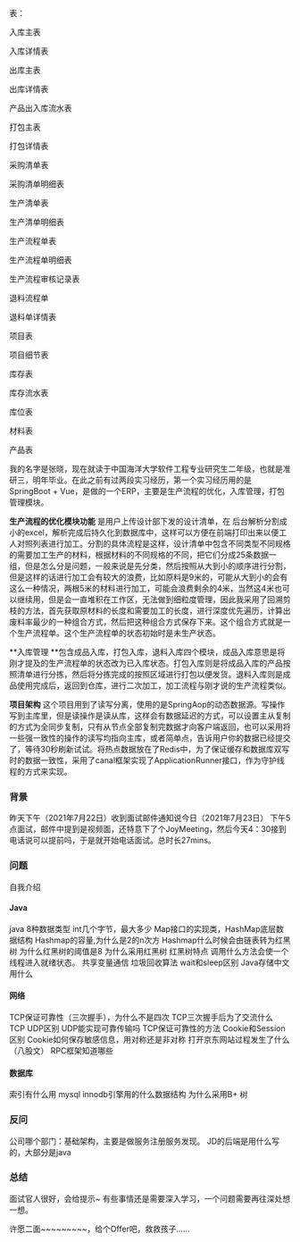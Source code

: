 表：

入库主表

入库详情表

出库主表

出库详情表

产品出入库流水表

打包主表

打包详情表

采购清单表

采购清单明细表

生产清单表

生产清单明细表

生产流程单表

生产流程单明细表

生产流程审核记录表

退料流程单

退料单详情表

项目表

项目细节表

库存表

库存流水表

库位表

材料表

产品表



我的名字是张晓，现在就读于中国海洋大学软件工程专业研究生二年级，也就是准研三，明年毕业。在此之前有过两段实习经历，第一个实习经历用的是SpringBoot + Vue，是做的一个ERP，主要是生产流程的优化，入库管理，打包管理模块。

**生产流程的优化模块功能** 是用户上传设计部下发的设计清单，在	后台解析分割成小的excel，解析完成后持久化到数据库中，这样可以方便在前端打印出来以便工人对照列表进行加工。分割的具体流程是这样，设计清单中包含不同类型不同规格的需要加工生产的材料，根据材料的不同规格的不同，把它们分成25条数据一组，但是怎么分是问题，一般来说是先分类，然后按照从大到小的顺序进行分割，但是这样的话进行加工会有较大的浪费，比如原料是9米的，可能从大到小的会有这么一种情况，两根5米的材料进行加工，可能会浪费剩余的4米，当然这4米也可以继续用，但是会一直堆积在工作区，无法做到细粒度管理，因此我采用了回溯剪枝的方法，首先获取原材料的长度和需要加工的长度，进行深度优先遍历，计算出废料率最少的一种组合方式，然后把这种组合方式保存下来。这个组合方式就是一个生产流程单。这个生产流程单的状态初始时是未生产状态。

**入库管理 **包含成品入库，打包入库，退料入库四个模块，成品入库意思是将刚才提及的生产流程单的状态改为已入库状态。打包入库则是将成品入库的产品按照清单进行分拣，然后将分拣完成的按照区域进行打包以便发货。退料入库则是成品使用完成后，返回到仓库，进行二次加工，加工流程与刚才说的生产流程类似。

**项目架构** 这个项目用到了读写分离，使用的是SpringAop的动态数据源。写操作写到主库里，但是读操作是读从库，这样会有数据延迟的方式，可以设置主从复制的方式为全同步复制，只有从节点全部复制完数据才向客户端返回，也可以采用将一些强一致性的操作的读写均指向主库，或者简单点，告诉用户你的数据已经提交了，等待30秒刷新试试。将热点数据放在了Redis中，为了保证缓存和数据库双写时的数据一致性，采用了canal框架实现了ApplicationRunner接口，作为守护线程的方式来实现。







### 背景
昨天下午（2021年7月22日）收到面试邮件通知说今日（2021年7月23日） 下午5点面试，邮件中提到是视频面，还特意下了个JoyMeeting，然后今天4：30接到电话说可以提前吗，于是就开始电话面试。总时长27mins。
### 问题
自我介绍
#### Java
java 8种数据类型
int几个字节，最大多少
Map接口的实现类，HashMap底层数据结构
Hashmap的容量,为什么是2的n次方
Hashmap什么时候会由链表转为红黑树
为什么红黑树的阈值是8
为什么采用红黑树
红黑树特点
调用什么方法会使一个线程进入就绪状态。
共享变量通信
垃圾回收算法
wait和sleep区别
Java存储中文用什么



#### 网络
TCP保证可靠性（三次握手），为什么不是四次
TCP三次握手后为了交流什么
TCP UDP区别
UDP能实现可靠传输吗
TCP保证可靠性的方法
Cookie和Session区别
Cookie如何保存敏感信息，用对称还是非对称
打开京东网站过程发生了什么（八股文）
RPC框架知道哪些

#### 数据库
索引有什么用
mysql innodb引擎用的什么数据结构
为什么采用B+ 树

### 反问
公司哪个部门：基础架构，主要是做服务注册服务发现。
JD的后端是用什么写的，大部分是java

### 总结
面试官人很好，会给提示~
有些事情还是需要深入学习，一个问题需要再往深处想一想。

许愿二面~~~~~~~~~，给个Offer吧，救救孩子……

